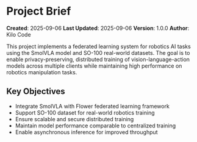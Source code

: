 # Project Brief

**Created**: 2025-09-06
**Last Updated**: 2025-09-06
**Version**: 1.0.0
**Author**: Kilo Code

This project implements a federated learning system for robotics AI tasks using the SmolVLA model and SO-100 real-world datasets. The goal is to enable privacy-preserving, distributed training of vision-language-action models across multiple clients while maintaining high performance on robotics manipulation tasks.

## Key Objectives
- Integrate SmolVLA with Flower federated learning framework
- Support SO-100 dataset for real-world robotics training
- Ensure scalable and secure distributed training
- Maintain model performance comparable to centralized training
- Enable asynchronous inference for improved throughput
